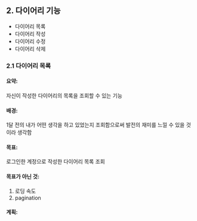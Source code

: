 ## 2. 다이어리 기능

- 다이어리 목록
- 다이어리 작성
- 다이어리 수정
- 다이어리 삭제

### 2.1 다이어리 목록

#### 요약:

자신이 작성한 다이어리의 목록을 조회할 수 있는 기능

#### 배경:

1달 전의 내가 어떤 생각을 하고 있었는지 조회함으로써 발전의 재미를 느낄 수 있을 것이라 생각함

#### 목표:

로그인한 계정으로 작성한 다이어리 목록 조회

#### 목표가 아닌 것:

1. 로딩 속도
2. pagination

#### 계획:
